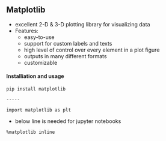 ## Matplotlib

- excellent 2-D & 3-D plotting library for visualizing data
- Features:
  - easy-to-use
  - support for custom labels and texts
  - high level of control over every element in a plot figure
  - outputs in many different formats
  - customizable
  
#### Installiation and usage
```
pip install matplotlib
 
-----

import matplotlib as plt
```

- below line is needed for jupyter notebooks
```
%matplotlib inline
```
